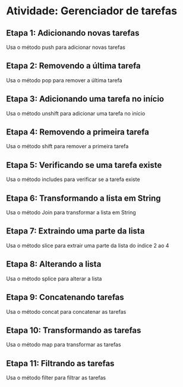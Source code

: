 # Atividade: Gerenciador de tarefas 

## Etapa 1: Adicionando novas tarefas
Usa o método push para adicionar novas tarefas

## Etapa 2: Removendo a última tarefa
Usa o método pop para remover a última tarefa

## Etapa 3: Adicionando uma tarefa no início
Usa o método unshift para adicionar uma tarefa no início

## Etapa 4: Removendo a primeira tarefa
Usa o método shift para remover a primeira tarefa 

## Etapa 5: Verificando se uma tarefa existe
Usa o método includes para verificar se a tarefa existe

## Etapa 6: Transformando a lista em String
Usa o método Join para transformar a lista em String

## Etapa 7: Extraindo uma parte da lista
Usa o método slice para extrair uma parte da lista do índice 2 ao 4

## Etapa 8: Alterando a lista
Usa o método splice para alterar a lista

## Etapa 9: Concatenando tarefas
Usa o método concat para concatenar as tarefas

## Etapa 10: Transformando as tarefas
Usa o método map para transformar as tarefas 

## Etapa 11: Filtrando as tarefas
Usa o método filter para filtrar as tarefas
